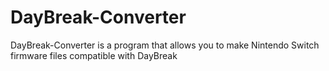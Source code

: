 # DayBreak-Converter
DayBreak-Converter is a program that allows you to make Nintendo Switch firmware files compatible with DayBreak
